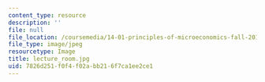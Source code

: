 ```yaml
---
content_type: resource
description: ''
file: null
file_location: /coursemedia/14-01-principles-of-microeconomics-fall-2018/7826d251f0f4f02abb216f7ca1ee2ce1_lecture_room.jpg
file_type: image/jpeg
resourcetype: Image
title: lecture_room.jpg
uid: 7826d251-f0f4-f02a-bb21-6f7ca1ee2ce1
---
```

